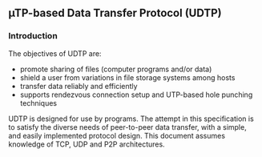 ## µTP-based Data Transfer Protocol (UDTP)

### Introduction
The objectives of UDTP are:
- promote sharing of files (computer programs and/or data)
- shield a user from variations in file storage systems among hosts
- transfer data reliably and efficiently
- supports rendezvous connection setup and UTP-based hole punching techniques

UDTP is designed for use by programs. The attempt in this specification is to satisfy the diverse needs of peer-to-peer data transfer, with a simple, and easily implemented protocol design. This document assumes knowledge of TCP, UDP and P2P architectures.
